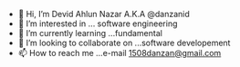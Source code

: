 - 👋 Hi, I’m Devid Ahlun Nazar A.K.A @danzanid
- 👀 I’m interested in ... software engineering
- 🌱 I’m currently learning ...fundamental
- 💞️ I’m looking to collaborate on ...software developement
- 📫 How to reach me ...e-mail 1508danzan@gmail.com

<!---
danzanid/danzanid is a ✨ special ✨ repository because its `README.md` (this file) appears on your GitHub profile.
You can click the Preview link to take a look at your changes.
--->
